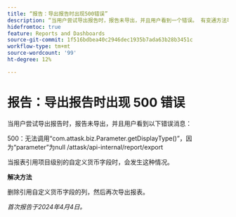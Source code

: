 ```yaml
---
title: “报告：导出报告时出现500错误”
description: “当用户尝试导出报告时，报告未导出，并且用户看到一个错误。 有变通方法可用。"
hidefromtoc: true
feature: Reports and Dashboards
source-git-commit: 1f516bdbea40c2946dec1935b7ada63b28b3451c
workflow-type: tm+mt
source-wordcount: '99'
ht-degree: 12%

---
```



# 报告：导出报告时出现 500 错误

当用户尝试导出报告时，报告未导出，并且用户看到以下错误消息：

500：无法调用“com.attask.biz.Parameter.getDisplayType()”，因为“parameter”为null /attask/api-internal/report/export

当报表引用项目级别的自定义货币字段时，会发生这种情况。

**解决方法**

删除引用自定义货币字段的列，然后再次导出报表。

_首次报告于2024年4月4日。_
